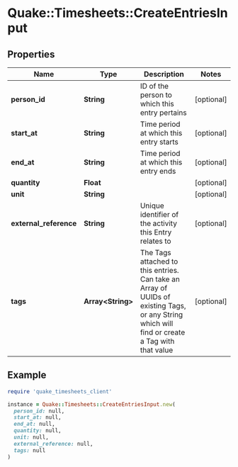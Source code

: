 # Quake::Timesheets::CreateEntriesInput

## Properties

| Name | Type | Description | Notes |
| ---- | ---- | ----------- | ----- |
| **person_id** | **String** | ID of the person to which this entry pertains | [optional] |
| **start_at** | **String** | Time period at which this entry starts | [optional] |
| **end_at** | **String** | Time period at which this entry ends | [optional] |
| **quantity** | **Float** |  | [optional] |
| **unit** | **String** |  | [optional] |
| **external_reference** | **String** | Unique identifier of the activity this Entry relates to | [optional] |
| **tags** | **Array&lt;String&gt;** | The Tags attached to this entries. Can take an Array of UUIDs of existing Tags, or any String which will find or create a Tag with that value | [optional] |

## Example

```ruby
require 'quake_timesheets_client'

instance = Quake::Timesheets::CreateEntriesInput.new(
  person_id: null,
  start_at: null,
  end_at: null,
  quantity: null,
  unit: null,
  external_reference: null,
  tags: null
)
```

